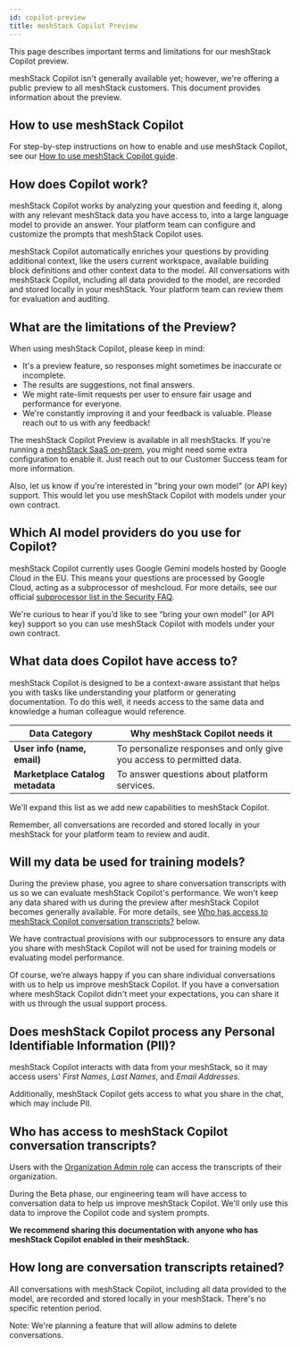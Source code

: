 ```yaml
---
id: copilot-preview
title: meshStack Copilot Preview
---
```


This page describes important terms and limitations for our meshStack Copilot preview.

meshStack Copilot isn't generally available yet; however, we're offering a public preview to all meshStack customers. This document provides information about the preview.

## How to use meshStack Copilot

For step-by-step instructions on how to enable and use meshStack Copilot, see our [How to use meshStack Copilot guide](meshstack.how-to.copilot.md).

## How does Copilot work?

meshStack Copilot works by analyzing your question and feeding it, along with any relevant meshStack data you have access to, into a large language model to provide an answer. Your platform team can configure and customize the prompts that meshStack Copilot uses.

meshStack Copilot automatically enriches your questions by providing additional context, like the users current workspace, available building block definitions and other context data to the model. All conversations with meshStack Copilot, including all data provided to the model, are recorded and stored locally in your meshStack. Your platform team can review them for evaluation and auditing.

## What are the limitations of the Preview?

When using meshStack Copilot, please keep in mind:

- It's a preview feature, so responses might sometimes be inaccurate or incomplete.
- The results are suggestions, not final answers.
- We might rate-limit requests per user to ensure fair usage and performance for everyone.
- We're constantly improving it and your feedback is valuable. Please reach out to us with any feedback!

The meshStack Copilot Preview is available in all meshStacks. If you're running a [meshStack SaaS on-prem](meshstack.managed-service.md#meshstack-saas-on-prem), you might need some extra configuration to enable it. Just reach out to our Customer Success team for more information.

Also, let us know if you're interested in "bring your own model" (or API key) support. This would let you use meshStack Copilot with models under your own contract.

## Which AI model providers do you use for Copilot?

meshStack Copilot currently uses Google Gemini models hosted by Google Cloud in the EU. This means your questions are processed by Google Cloud, acting as a subprocessor of meshcloud. For more details, see our official [subprocessor list in the Security FAQ](faq.md#subprocessors).

We're curious to hear if you’d like to see “bring your own model” (or API key) support so you can use meshStack Copilot with models under your own contract.

## What data does Copilot have access to?

meshStack Copilot is designed to be a context-aware assistant that helps you with tasks like understanding your platform or generating documentation. To do this well, it needs access to the same data and knowledge a human colleague would reference.

| **Data Category** | **Why meshStack Copilot needs it** |
| -- | -- |
| **User info (name, email)** | To personalize responses and only give you access to permitted data. |
| **Marketplace Catalog metadata** | To answer questions about platform services. |

We'll expand this list as we add new capabilities to meshStack Copilot.

Remember, all conversations are recorded and stored locally in your meshStack for your platform team to review and audit.

## Will my data be used for training models?

During the preview phase, you agree to share conversation transcripts with us so we can evaluate meshStack Copilot's performance. We won't keep any data shared with us during the preview after meshStack Copilot becomes generally available. For more details, see [Who has access to meshStack Copilot conversation transcripts?](#who-has-access-to-meshstack-copilot-conversation-transcripts) below.

We have contractual provisions with our subprocessors to ensure any data you share with meshStack Copilot will not be used for training models or evaluating model performance.

Of course, we’re always happy if you can share individual conversations with us to help us improve meshStack Copilot. If you have a conversation where meshStack Copilot didn't meet your expectations, you can share it with us through the usual support process.

## Does meshStack Copilot process any Personal Identifiable Information (PII)?

meshStack Copilot interacts with data from your meshStack, so it may access users' *First Names*, *Last Names*, and *Email Addresses*.

Additionally, meshStack Copilot gets access to what you share in the chat, which may include PII.

## Who has access to meshStack Copilot conversation transcripts?

Users with the [Organization Admin role](administration.index.md) can access the transcripts of their organization.

During the Beta phase, our engineering team will have access to conversation data to help us improve meshStack Copilot. We'll only use this data to improve the Copilot code and system prompts.

**We recommend sharing this documentation with anyone who has meshStack Copilot enabled in their meshStack.**

## How long are conversation transcripts retained?

All conversations with meshStack Copilot, including all data provided to the model, are recorded and stored locally in your meshStack. There's no specific retention period.

Note: We're planning a feature that will allow admins to delete conversations.
